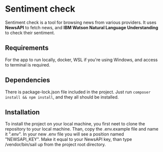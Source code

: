 # Sentiment check
Sentiment check is a tool for browsing news from various providers. It uses **NewsAPI** to fetch news, and **IBM Watson Natural Language Understanding** to check their sentiment.

## Requirements
For the app to run locally, docker, WSL if you're using Windows, and access to terminal is required. 

## Dependencies 
There is package-lock.json file included in the project. Just run ```composer install && npm install```, and they all should be installed. 

## Installation 
To install the project on your local machine, you first neet to clone the repository to your local machine. Than, copy the .env.example file and name it ".env". In your new .env file you will see a position named "NEWSAPI_KEY". Make it equal to your NewsAPI key, than type /vendor/bin/sail up from the project root directory.